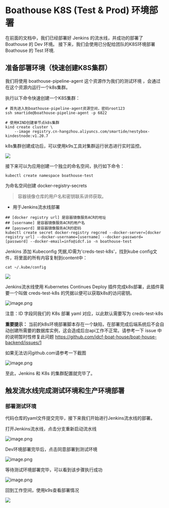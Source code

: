 # Boathouse K8S (Test & Prod) 环境部署

在前面的文档中，我们已经部署好 Jenkins 的流水线，并成功的部署了 Boathouse 的 Dev 环境。
接下来，我们会使用已分配给团队的K8S环境部署 Boathouse 的 Test 环境.

## 准备部署环境（快速创建K8S集群）

我们将使用 boathouse-pipeline-agent 这个资源作为我们的测试环境 ，会通过在这个资源内运行一个k8s集群。

执行以下命令快速创建一个K8S集群：

```
# 首先进入到boathouse-pipeline-agent资源空间，密码root123
ssh smartide@boathouse-pipeline-agent -p 6822

# 使用KIND创建单节点k8s集群
kind create cluster \
    --image registry.cn-hangzhou.aliyuncs.com/smartide/nestybox-kindestnode:v1.20.7
```

k8s集群创建成功后，可以使用k9s工具对集群运行状态进行实时监控。

![](images/20221026154426.png)  



接下来可以为应用创建一个独立的命名空间，执行如下命令：


```shell
kubectl create namespace boathouse-test
```

    
   
为命名空间创建 docker-registry-secrets

> 容器镜像仓库的用户名和密钥联系讲师获取。

- 用于Jenkins流水线部署

```shell
## [docker registry url] 是容器镜像服务ACR的地址
## [username] 是容器镜像服务ACR的用户名
## [password] 是容器镜像服务ACR的密码
kubectl create secret docker-registry regcred --docker-server=[docker registry url] --docker-username=[username] --docker-password=[password] --docker-email=info@idcf.io -n boathouse-test
```
    
Jenkins 添加 Kubeconfig 凭据,ID需为'creds-test-k8s'，找到kube config文件，将里面的所有内容复制到content中：

```
cat ~/.kube/config 
```

![](images/20221026173438.png)  

Jenkins流水线使用 Kubernetes Continues Deploy 插件完成k8s部署，此插件需要一个叫做 creds-test-k8s 的凭据以便可以获取k8s的访问密钥。
    
![image.png](images/k8s-04.png)

注意：ID 字段同我们的 K8s 部署 yaml 对应，以此默认需要写为 creds-test-k8s

**重要提示：** 当前的k8s环境部署脚本存在一个缺陷，在部署完成后端系统后不会自动创建所需要的数据库实例，这会造成后台api工作不正常。请参考一下 issue 中的说明暂时性修复此问题 https://github.com/idcf-boat-house/boat-house-backend/issues/1

如果无法访问github.com请参考一下截图

![image.png](images/k8s-db-issue.png)


至此，Jenkins 和 K8s 的集群配置就完毕了。

## 触发流水线完成测试环境和生产环境部署

### 部署测试环境

代码仓库的yaml文件提交完毕，接下来我们开始进行Jenkins流水线的部署。

打开Jenkins流水线，点击分支重新启动流水线

![image.png](images/k8s-12.png)

Dev环境部署完毕后，点击同意部署到测试环境

![image.png](images/k8s-05.png)

等待测试环境部署完毕，可以看到该步骤执行成功

![image.png](images/k8s-06.png)

回到工作空间，使用k9s查看部署情况

![](images/20221026173749.png)  

